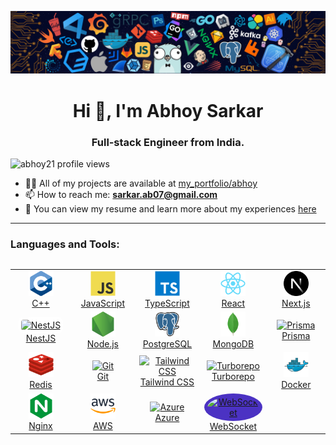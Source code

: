<p align="center">
  <img src="https://raw.githubusercontent.com/KevinPatel04/KevinPatel04/master/header.png" alt="header image">
</p>

<h1 align="center">Hi 👋, I'm Abhoy Sarkar</h1>
<h3 align="center">Full‑stack Engineer from India.</h3>

<p align="left">
  <img src="https://komarev.com/ghpvc/?username=abhoy21&label=Profile%20views&color=0e75b6&style=flat" alt="abhoy21 profile views" />
</p>

- 👨‍💻 All of my projects are available at [my_portfolio/abhoy](http://www.abhoy.xyz/)
- 📫 How to reach me: **sarkar.ab07@gmail.com**
- 📄 You can view my resume and learn more about my experiences [here](https://drive.google.com/file/d/1c-LJV2TUvaGes3ygd0s-gGwLL-rckJGQ/view?usp=sharing)

---

<h3 align="left">Languages and Tools:</h3>

<table align="left">
  <tr>
    <td align="center" width="96">
      <a href="https://www.w3schools.com/cpp/" target="_blank" rel="noreferrer">
        <img src="https://raw.githubusercontent.com/devicons/devicon/master/icons/cplusplus/cplusplus-original.svg" alt="C++" width="40" height="40" />
        <br>C++
      </a>
    </td>
    <td align="center" width="96">
      <a href="https://developer.mozilla.org/en-US/docs/Web/JavaScript" target="_blank" rel="noreferrer">
        <img src="https://raw.githubusercontent.com/devicons/devicon/master/icons/javascript/javascript-original.svg" alt="JavaScript" width="40" height="40" />
        <br>JavaScript
      </a>
    </td>
    <td align="center" width="96">
      <a href="https://www.typescriptlang.org/" target="_blank" rel="noreferrer">
        <img src="https://raw.githubusercontent.com/devicons/devicon/master/icons/typescript/typescript-original.svg" alt="TypeScript" width="40" height="40" />
        <br>TypeScript
      </a>
    </td>
    <td align="center" width="96">
      <a href="https://reactjs.org/" target="_blank" rel="noreferrer">
        <img src="https://raw.githubusercontent.com/devicons/devicon/master/icons/react/react-original.svg" alt="React" width="40" height="40" />
        <br>React
      </a>
    </td>
    <td align="center" width="96">
      <a href="https://nextjs.org/" target="_blank" rel="noreferrer">
        <img src="https://raw.githubusercontent.com/devicons/devicon/master/icons/nextjs/nextjs-original.svg" alt="Next.js" width="40" height="40" />
        <br>Next.js
      </a>
    </td>
  </tr>
  <tr>
    <td align="center" width="96">
      <a href="https://nestjs.com/" target="_blank" rel="noreferrer">
        <img src="https://nestjs.com/img/logo-small.svg" alt="NestJS" width="40" height="40" style="background-color: white; border-radius: 8px; padding: 4px;" />
        <br>NestJS
      </a>
    </td>
    <td align="center" width="96">
      <a href="https://nodejs.org/" target="_blank" rel="noreferrer">
        <img src="https://raw.githubusercontent.com/devicons/devicon/master/icons/nodejs/nodejs-original.svg" alt="Node.js" width="40" height="40" />
        <br>Node.js
      </a>
    </td>
    <td align="center" width="96">
      <a href="https://www.postgresql.org/" target="_blank" rel="noreferrer">
        <img src="https://raw.githubusercontent.com/devicons/devicon/master/icons/postgresql/postgresql-original.svg" alt="PostgreSQL" width="40" height="40" />
        <br>PostgreSQL
      </a>
    </td>
    <td align="center" width="96">
      <a href="https://www.mongodb.com/" target="_blank" rel="noreferrer">
        <img src="https://raw.githubusercontent.com/devicons/devicon/master/icons/mongodb/mongodb-original.svg" alt="MongoDB" width="40" height="40" />
        <br>MongoDB
      </a>
    </td>
    <td align="center" width="96">
      <a href="https://www.prisma.io/" target="_blank" rel="noreferrer">
        <img src="https://www.svgrepo.com/show/374002/prisma.svg" alt="Prisma" width="40" height="40" />
        <br>Prisma
      </a>
    </td>
  </tr>
  <tr>
    <td align="center" width="96">
      <a href="https://redis.io/" target="_blank" rel="noreferrer">
        <img src="https://raw.githubusercontent.com/devicons/devicon/master/icons/redis/redis-original.svg" alt="Redis" width="40" height="40" />
        <br>Redis
      </a>
    </td>
    <td align="center" width="96">
      <a href="https://git-scm.com/" target="_blank" rel="noreferrer">
        <img src="https://www.vectorlogo.zone/logos/git-scm/git-scm-icon.svg" alt="Git" width="40" height="40" />
        <br>Git
      </a>
    </td>
    <td align="center" width="96">
      <a href="https://tailwindcss.com/" target="_blank" rel="noreferrer">
        <img src="https://www.vectorlogo.zone/logos/tailwindcss/tailwindcss-icon.svg" alt="Tailwind CSS" width="40" height="40" />
        <br>Tailwind CSS
      </a>
    </td>
    <td align="center" width="96">
      <a href="https://turbo.build/" target="_blank" rel="noreferrer">
        <img src="https://user-images.githubusercontent.com/4060187/196936104-5797972c-ab10-4834-bd61-0d1e5f442c9c.png" alt="Turborepo" width="40" height="40" />
        <br>Turborepo
      </a>
    </td>
    <td align="center" width="96">
      <a href="https://www.docker.com/" target="_blank" rel="noreferrer">
        <img src="https://raw.githubusercontent.com/devicons/devicon/master/icons/docker/docker-original.svg" alt="Docker" width="40" height="40" />
        <br>Docker
      </a>
    </td>
  </tr>
  <tr>
    <td align="center" width="96">
      <a href="https://www.nginx.com/" target="_blank" rel="noreferrer">
        <img src="https://raw.githubusercontent.com/devicons/devicon/master/icons/nginx/nginx-original.svg" alt="Nginx" width="40" height="40" />
        <br>Nginx
      </a>
    </td>
    <td align="center" width="96">
      <a href="https://aws.amazon.com/" target="_blank" rel="noreferrer">
        <img src="https://raw.githubusercontent.com/devicons/devicon/master/icons/amazonwebservices/amazonwebservices-original-wordmark.svg" alt="AWS" width="40" height="40" />
        <br>AWS
      </a>
    </td>
    <td align="center" width="96">
      <a href="https://azure.microsoft.com/" target="_blank" rel="noreferrer">
        <img src="https://www.vectorlogo.zone/logos/microsoft_azure/microsoft_azure-icon.svg" alt="Azure" width="40" height="40" />
        <br>Azure
      </a>
    </td>
    <td align="center" width="96">
      <a href="https://developer.mozilla.org/en-US/docs/Web/API/WebSockets_API" target="_blank" rel="noreferrer">
        <img src="https://cdn.worldvectorlogo.com/logos/websocket.svg" alt="WebSocket" width="40" height="40" style="background-color: #4B32C3; border-radius: 50%; padding: 5px;" />
        <br>WebSocket
      </a>
    </td>
  </tr>
</table>
